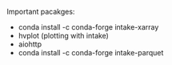 Important pacakges:
* conda install -c conda-forge intake-xarray
* hvplot (plotting with intake)
* aiohttp
* conda install -c conda-forge intake-parquet